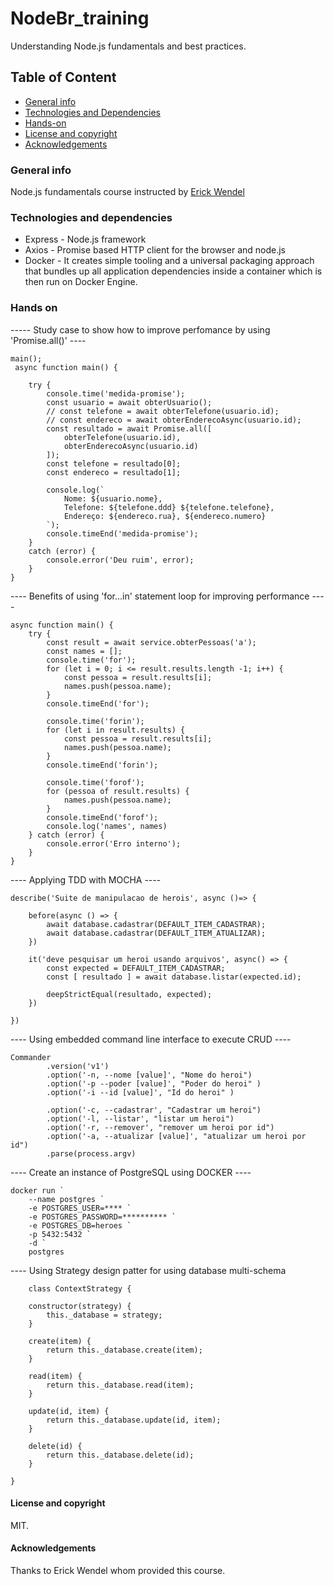 # NodeBr_training
Understanding Node.js fundamentals and best practices.

## Table of Content
* [General info](#general-info)
* [Technologies and Dependencies](#technologies-and-dependencies)
* [Hands-on](#hands-on)
* [License and copyright](#license-and-copyright)
* [Acknowledgements](#acknowledgements)

### General info
Node.js fundamentals course instructed by [Erick Wendel](https://erickwendel.com.br)

### Technologies and dependencies
* Express - Node.js framework
* Axios - Promise based HTTP client for the browser and node.js
* Docker - It creates simple tooling and a universal packaging approach that bundles up all application dependencies inside a container which is then run on Docker Engine.

### Hands on

----- Study case to show how to improve perfomance by using 'Promise.all()' ----
````
main();
 async function main() {

    try {
        console.time('medida-promise');
        const usuario = await obterUsuario();
        // const telefone = await obterTelefone(usuario.id);
        // const endereco = await obterEnderecoAsync(usuario.id);
        const resultado = await Promise.all([
            obterTelefone(usuario.id),
            obterEnderecoAsync(usuario.id)
        ]);
        const telefone = resultado[0];
        const endereco = resultado[1];
     
        console.log(`
            Nome: ${usuario.nome},
            Telefone: ${telefone.ddd} ${telefone.telefone},
            Endereço: ${endereco.rua}, ${endereco.numero}
        `);
        console.timeEnd('medida-promise');
    } 
    catch (error) {
        console.error('Deu ruim', error);
    }
}

````

---- Benefits of using 'for...in' statement loop for improving performance ----
````
async function main() {
    try {
        const result = await service.obterPessoas('a');
        const names = [];
        console.time('for');
        for (let i = 0; i <= result.results.length -1; i++) {
            const pessoa = result.results[i];
            names.push(pessoa.name);
        }
        console.timeEnd('for');
        
        console.time('forin');
        for (let i in result.results) {
            const pessoa = result.results[i];
            names.push(pessoa.name);
        }
        console.timeEnd('forin');

        console.time('forof');
        for (pessoa of result.results) {
            names.push(pessoa.name);
        }
        console.timeEnd('forof');
        console.log('names', names)
    } catch (error) {
        console.error('Erro interno');
    }
}

````

---- Applying TDD with MOCHA ----
````
describe('Suite de manipulacao de herois', async ()=> {

    before(async () => {
        await database.cadastrar(DEFAULT_ITEM_CADASTRAR);
        await database.cadastrar(DEFAULT_ITEM_ATUALIZAR);
    })

    it('deve pesquisar um heroi usando arquivos', async() => {
        const expected = DEFAULT_ITEM_CADASTRAR;
        const [ resultado ] = await database.listar(expected.id);

        deepStrictEqual(resultado, expected);
    })

})

````

---- Using embedded command line interface to execute CRUD ----
````
Commander
        .version('v1')
        .option('-n, --nome [value]', "Nome do heroi")
        .option('-p --poder [value]', "Poder do heroi" )
        .option('-i --id [value]', "Id do heroi" )

        .option('-c, --cadastrar', "Cadastrar um heroi")
        .option('-l, --listar', "listar um heroi")
        .option('-r, --remover', "remover um heroi por id")
        .option('-a, --atualizar [value]', "atualizar um heroi por id")
        .parse(process.argv)

````

---- Create an instance of PostgreSQL using DOCKER ----
````
docker run `
    --name postgres `
    -e POSTGRES_USER=**** `
    -e POSTGRES_PASSWORD=********** `
    -e POSTGRES_DB=heroes `
    -p 5432:5432 `
    -d `
    postgres

````

---- Using Strategy design patter for using database multi-schema
````
    class ContextStrategy {

    constructor(strategy) {
        this._database = strategy;
    }

    create(item) {
        return this._database.create(item);
    }

    read(item) {
        return this._database.read(item);
    }

    update(id, item) {
        return this._database.update(id, item);
    }

    delete(id) {
        return this._database.delete(id);
    }

}

````

#### License and copyright
MIT.

#### Acknowledgements
Thanks to Erick Wendel whom provided this course.
